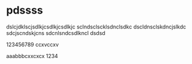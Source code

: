 # pdssss
dslcjdklscjsdlkjcsdlkjcsdlkjc
sclndsclscklsdnclsdkc
dscldnsclskdncjslkdc
sdcjscndskjcns
sdcnlsndcsdlkncl
dsdsd

123456789
ccxvccxv

aaabbbcxxcxcx
1234